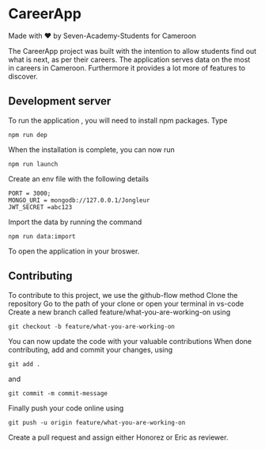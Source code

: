# CareerApp

Made with :heart: by Seven-Academy-Students for Cameroon

The CareerApp project was built with the intention to allow students find out what is next, as per their careers.
The application serves data on the most in careers in Cameroon. Furthermore it provides a lot more of features to discover.

## Development server

To run the application , you will need to install npm packages. 
Type 

```
npm run dep

```

When the installation is complete, you can now run 

```
npm run launch

``` 

Create an env file with the following details
```
PORT = 3000;
MONGO_URI = mongodb://127.0.0.1/Jongleur
JWT_SECRET =abc123
```
Import the data by running the command
```
npm run data:import
```
To open the application in your broswer.

## Contributing

 To contribute to this project, we use the github-flow method
 Clone the repository
 Go to the path of your clone or open your terminal in vs-code
 Create a new branch called feature/what-you-are-working-on using 
 
 ```
 git checkout -b feature/what-you-are-working-on
 
 ```
 You can now update the code with your valuable contributions 
 When done contributing, add and commit your changes, using
 
 ```
 git add .
 ``` 
 and 
 ```
 git commit -m commit-message
 
 ```
 Finally push your code online using 
 
 ```
 git push -u origin feature/what-you-are-working-on
 
 ```  
 Create a pull request and assign either Honorez or Eric as reviewer.

